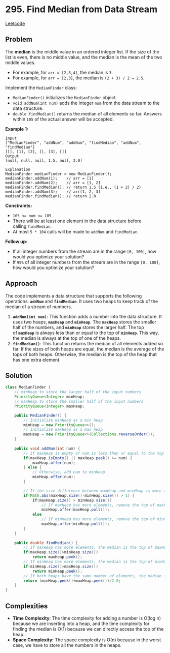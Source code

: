 # 295. Find Median from Data Stream
[Leetcode](https://leetcode.com/problems/find-median-from-data-stream/)

## Problem

The **median** is the middle value in an ordered integer list. If the size of the list is even, there is no middle value, and the median is the mean of the two middle values.

- For example, for `arr = [2,3,4]`, the median is `3`.
- For example, for `arr = [2,3]`, the median is `(2 + 3) / 2 = 2.5`.

Implement the `MedianFinder` class:

- `MedianFinder()` initializes the `MedianFinder` object.
- `void addNum(int num)` adds the integer `num` from the data stream to the data structure.
- `double findMedian()` returns the median of all elements so far. Answers within `105` of the actual answer will be accepted.

**Example 1:**

```
Input
["MedianFinder", "addNum", "addNum", "findMedian", "addNum", "findMedian"]
[[], [1], [2], [], [3], []]
Output
[null, null, null, 1.5, null, 2.0]

Explanation
MedianFinder medianFinder = new MedianFinder();
medianFinder.addNum(1);    // arr = [1]
medianFinder.addNum(2);    // arr = [1, 2]
medianFinder.findMedian(); // return 1.5 (i.e., (1 + 2) / 2)
medianFinder.addNum(3);    // arr[1, 2, 3]
medianFinder.findMedian(); // return 2.0

```

**Constraints:**

- `105 <= num <= 105`
- There will be at least one element in the data structure before calling `findMedian`.
- At most `5 * 104` calls will be made to `addNum` and `findMedian`.

**Follow up:**

- If all integer numbers from the stream are in the range `[0, 100]`, how would you optimize your solution?
- If `99%` of all integer numbers from the stream are in the range `[0, 100]`, how would you optimize your solution?

## Approach

The code implements a data structure that supports the following operations: **`addNum`** and **`findMedian`**. It uses two heaps to keep track of the median of a stream of numbers.

1. **`addNum(int num)`**: This function adds a number into the data structure. It uses two heaps, **`maxHeap`** and **`minHeap`**. The **`maxHeap`** stores the smaller half of the numbers, and **`minHeap`** stores the larger half. The top of **`maxHeap`** is always less than or equal to the top of **`minHeap`**. This way, the median is always at the top of one of the heaps.
2. **`findMedian()`**: This function returns the median of all elements added so far. If the sizes of both heaps are equal, the median is the average of the tops of both heaps. Otherwise, the median is the top of the heap that has one extra element.

## Solution

```java
class MedianFinder {
    // minHeap to store the larger half of the input numbers
    PriorityQueue<Integer> minHeap;
    // maxHeap to store the smaller half of the input numbers
    PriorityQueue<Integer> maxHeap;

    public MedianFinder() {
        // Initialize minHeap as a min heap
        minHeap = new PriorityQueue<>();
        // Initialize maxHeap as a max heap
        maxHeap = new PriorityQueue<>(Collections.reverseOrder());
    }
    
    public void addNum(int num) {
        // If maxHeap is empty or num is less than or equal to the top of maxHeap, add num to maxHeap
        if(maxHeap.isEmpty() || maxHeap.peek() >= num) {
            maxHeap.offer(num);
        } else {
            // Otherwise, add num to minHeap
            minHeap.offer(num);
        }

        // If the size difference between maxHeap and minHeap is more than 1, balance the heaps
        if(Math.abs(maxHeap.size()-minHeap.size()) > 1) {
            if(maxHeap.size() > minHeap.size())
                // If maxHeap has more elements, remove the top of maxHeap and add it to minHeap
                minHeap.offer(maxHeap.poll());
            else
                // If minHeap has more elements, remove the top of minHeap and add it to maxHeap
                maxHeap.offer(minHeap.poll());
        }
    }
    
    public double findMedian() {
        // If maxHeap has more elements, the median is the top of maxHeap
        if(maxHeap.size()>minHeap.size())
            return maxHeap.peek();
        // If minHeap has more elements, the median is the top of minHeap
        if(minHeap.size()>maxHeap.size())
            return minHeap.peek();
        // If both heaps have the same number of elements, the median is the average of the tops of both heaps
        return (minHeap.peek()+maxHeap.peek())/2.0;
    }
}
```

## Complexities

- **Time Complexity**: The time complexity for adding a number is O(log n) because we are inserting into a heap, and the time complexity for finding the median is O(1) because we can directly access the top of the heap.
- **Space Complexity:** The space complexity is O(n) because in the worst case, we have to store all the numbers in the heaps.
